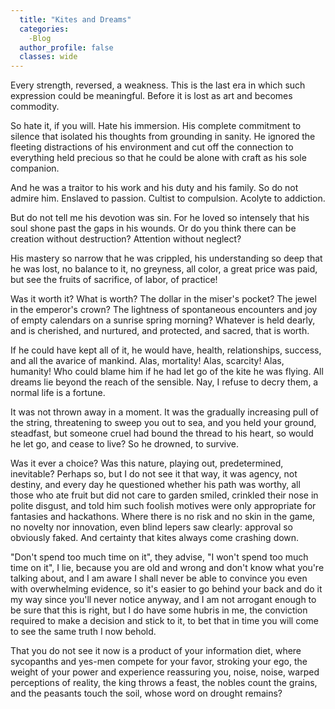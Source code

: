 ```yaml
---
  title: "Kites and Dreams"
  categories:
    -Blog
  author_profile: false 
  classes: wide
---
```

Every strength, reversed, a weakness. This is the last era in which such expression could be meaningful. Before it is lost as art and becomes commodity.

So hate it, if you will. Hate his immersion. His complete commitment to silence that isolated his thoughts from grounding in sanity. He ignored the fleeting distractions of his environment and cut off the connection to everything held precious so that he could be alone with craft as his sole companion.

And he was a traitor to his work and his duty and his family. So do not admire him. Enslaved to passion. Cultist to compulsion. Acolyte to addiction.

But do not tell me his devotion was sin. For he loved so intensely that his soul shone past the gaps in his wounds. Or do you think there can be creation without destruction? Attention without neglect? 

His mastery so narrow that he was crippled, his understanding so deep that he was lost, no balance to it, no greyness, all color, a great price was paid, but see the fruits of sacrifice, of labor, of practice!

Was it worth it? What is worth? The dollar in the miser's pocket? The jewel in the emperor's crown? The lightness of spontaneous encounters and joy of empty calendars on a sunrise spring morning? Whatever is held dearly, and is cherished, and nurtured, and protected, and sacred, that is worth.

If he could have kept all of it, he would have, health, relationships, success, and all the avarice of mankind. Alas, mortality! Alas, scarcity! Alas, humanity! Who could blame him if he had let go of the kite he was flying. All dreams lie beyond the reach of the sensible. Nay, I refuse to decry them, a normal life is a fortune.

It was not thrown away in a moment. It was the gradually increasing pull of the string, threatening to sweep you out to sea, and you held your ground, steadfast, but someone cruel had bound the thread to his heart, so would he let go, and cease to live? So he drowned, to survive.

Was it ever a choice? Was this nature, playing out, predetermined, inevitable? Perhaps so, but I do not see it that way, it was agency, not destiny, and every day he questioned whether his path was worthy, all those who ate fruit but did not care to garden smiled, crinkled their nose in polite disgust, and told him such foolish motives were only appropriate for fantasies and hackathons. Where there is no risk and no skin in the game, no novelty nor innovation, even blind lepers saw clearly: approval so obviously faked. And certainty that kites always come crashing down.

"Don't spend too much time on it", they advise, "I won't spend too much time on it", I lie, because you are old and wrong and don't know what you're talking about, and I am aware I shall never be able to convince you even with overwhelming evidence, so it's easier to go behind your back and do it my way since you'll never notice anyway, and I am not arrogant enough to be sure that this is right, but I do have some hubris in me, the conviction required to make a decision and stick to it, to bet that in time you will come to see the same truth I now behold.

That you do not see it now is a product of your information diet, where sycopanths and yes-men compete for your favor, stroking your ego, the weight of your power and experience reassuring you, noise, noise, warped perceptions of reality, the king throws a feast, the nobles count the grains, and the peasants touch the soil, whose word on drought remains?
